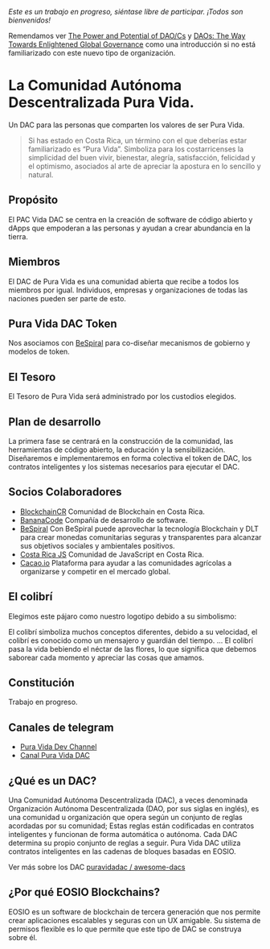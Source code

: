 *Este es un trabajo en progreso, siéntase libre de participar. ¡Todos son bienvenidos!*

Remendamos ver [The Power and Potential of DAO/Cs](https://www.youtube.com/watch?v=Wf5gfjMfiHA) y [DAOs: The Way Towards Enlightened Global Governance](https://www.youtube.com/watch?v=G1K4M6iCSyE) como una introducción si no está familiarizado con este nuevo tipo de organización.

# La Comunidad Autónoma Descentralizada Pura Vida.

Un DAC para las personas que comparten los valores de ser Pura Vida.

> Si has estado en Costa Rica, un término con el que deberías estar familiarizado es “Pura Vida”. Simboliza para los costarricenses la simplicidad del buen vivir, bienestar, alegría, satisfacción, felicidad y el optimismo, asociados al arte de apreciar la apostura en lo sencillo y natural.

## Propósito

El PAC Vida DAC se centra en la creación de software de código abierto y dApps que empoderan a las personas y ayudan a crear abundancia en la tierra.

## Miembros

El DAC de Pura Vida es una comunidad abierta que recibe a todos los miembros por igual.
Individuos, empresas y organizaciones de todas las naciones pueden ser parte de esto.

## Pura Vida DAC Token

Nos asociamos con [BeSpiral](https://bespiral.com) para co-diseñar mecanismos de gobierno y modelos de token.

## El Tesoro

El Tesoro de Pura Vida será administrado por los custodios elegidos.

## Plan de desarrollo

La primera fase se centrará en la construcción de la comunidad, las herramientas de código abierto, la educación y la sensibilización. Diseñaremos e implementaremos en forma colectiva el token de DAC, los contratos inteligentes y los sistemas necesarios para ejecutar el DAC. 

## Socios Colaboradores

- [BlockchainCR](https://blockchaincr.com) Comunidad de Blockchain en Costa Rica.
- [BananaCode](https://www.facebook.com/bananacode.co) Compañía de desarrollo de software.
- [BeSpiral](https://bespiral.com/) Con BeSpiral puede aprovechar la tecnología Blockchain y DLT para crear monedas comunitarias seguras y transparentes para alcanzar sus objetivos sociales y ambientales positivos.
- [Costa Rica JS](https://meetup.com/costaricajs) Comunidad de JavaScript en Costa Rica.
- [Cacao.io](http://cacao.io/) Plataforma para ayudar a las comunidades agrícolas a organizarse y competir en el mercado global.

## El colibrí

Elegimos este pájaro como nuestro logotipo debido a su simbolismo:

El colibrí simboliza muchos conceptos diferentes, debido a su velocidad, el colibrí es conocido como un mensajero y guardián del tiempo. ... El colibrí pasa la vida bebiendo el néctar de las flores, lo que significa que debemos saborear cada momento y apreciar las cosas que amamos.

## Constitución

Trabajo en progreso.   

## Canales de telegram

- [Pura Vida Dev Channel](https://t.me/puravidadev)  
- [Canal Pura Vida DAC](https://t.me/puravidadac)  

## ¿Qué es un DAC?

Una Comunidad Autónoma Descentralizada (DAC), a veces denominada Organización Autónoma Descentralizada (DAO, por sus siglas en inglés), es una comunidad u organización que opera según un conjunto de reglas acordadas por su comunidad; Estas reglas están codificadas en contratos inteligentes y funcionan de forma automática o autónoma. Cada DAC determina su propio conjunto de reglas a seguir. Pura Vida DAC utiliza contratos inteligentes en las cadenas de bloques basadas en EOSIO.

Ver más sobre los DAC <a href="https://github.com/puravidadac/awesome-dacs"> puravidadac / awesome-dacs </a>

## ¿Por qué EOSIO Blockchains?

EOSIO es un software de blockchain de tercera generación que nos permite crear aplicaciones escalables y seguras con un UX amigable. Su sistema de permisos flexible es lo que permite que este tipo de DAC se construya sobre él.
